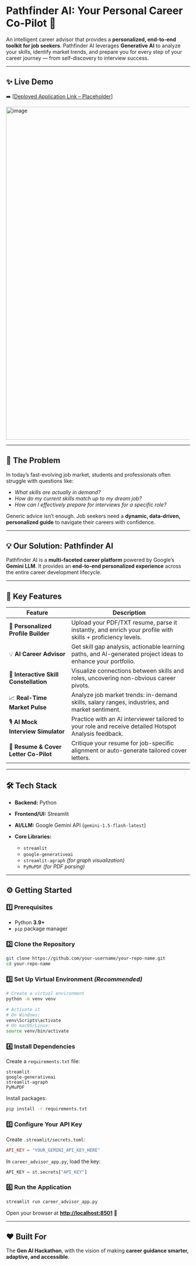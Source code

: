# Pathfinder AI: Your Personal Career Co-Pilot 🚀

An intelligent career advisor that provides a **personalized, end-to-end toolkit for job seekers**. Pathfinder AI leverages **Generative AI** to analyze your skills, identify market trends, and prepare you for every step of your career journey — from self-discovery to interview success.

---

## ✨ Live Demo

➡️ \[[Deployed Application Link – Placeholder](https://adept-ai-svplp3m4e6kqvk5iauwear.streamlit.app/)]

<img width="1918" height="911" alt="image" src="https://github.com/user-attachments/assets/983305ec-8cf0-4799-85e7-294eab8887ad" />


---

## 🎯 The Problem

In today’s fast-evolving job market, students and professionals often struggle with questions like:

* *What skills are actually in demand?*
* *How do my current skills match up to my dream job?*
* *How can I effectively prepare for interviews for a specific role?*

Generic advice isn’t enough. Job seekers need a **dynamic, data-driven, personalized guide** to navigate their careers with confidence.

---

## 💡 Our Solution: Pathfinder AI

Pathfinder AI is a **multi-faceted career platform** powered by Google’s **Gemini LLM**. It provides an **end-to-end personalized experience** across the entire career development lifecycle.

---

## 🚀 Key Features

| Feature                                | Description                                                                                                  |
| -------------------------------------- | ------------------------------------------------------------------------------------------------------------ |
| 👤 **Personalized Profile Builder**    | Upload your PDF/TXT resume, parse it instantly, and enrich your profile with skills + proficiency levels.    |
| 💡 **AI Career Advisor**               | Get skill gap analysis, actionable learning paths, and AI-generated project ideas to enhance your portfolio. |
| 🌌 **Interactive Skill Constellation** | Visualize connections between skills and roles, uncovering non-obvious career pivots.                        |
| 📈 **Real-Time Market Pulse**          | Analyze job market trends: in-demand skills, salary ranges, industries, and market sentiment.                |
| 🎙️ **AI Mock Interview Simulator**    | Practice with an AI interviewer tailored to your role and receive detailed Hotspot Analysis feedback.        |
| 📄 **Resume & Cover Letter Co-Pilot**  | Critique your resume for job-specific alignment or auto-generate tailored cover letters.                     |

---

## 🛠️ Tech Stack

* **Backend:** Python
* **Frontend/UI:** Streamlit
* **AI/LLM:** Google Gemini API (`gemini-1.5-flash-latest`)
* **Core Libraries:**

  * `streamlit`
  * `google-generativeai`
  * `streamlit-agraph` *(for graph visualization)*
  * `PyMuPDF` *(for PDF parsing)*

---

## ⚙️ Getting Started

### 1️⃣ Prerequisites

* Python **3.9+**
* `pip` package manager

### 2️⃣ Clone the Repository

```bash
git clone https://github.com/your-username/your-repo-name.git
cd your-repo-name
```

### 3️⃣ Set Up Virtual Environment *(Recommended)*

```bash
# Create a virtual environment
python -m venv venv  

# Activate it
# On Windows:
venv\Scripts\activate  
# On macOS/Linux:
source venv/bin/activate  
```

### 4️⃣ Install Dependencies

Create a `requirements.txt` file:

```
streamlit
google-generativeai
streamlit-agraph
PyMuPDF
```

Install packages:

```bash
pip install -r requirements.txt
```

### 5️⃣ Configure Your API Key

Create `.streamlit/secrets.toml`:

```toml
API_KEY = "YOUR_GEMINI_API_KEY_HERE"
```

In `career_advisor_app.py`, load the key:

```python
API_KEY = st.secrets["API_KEY"]
```

### 6️⃣ Run the Application

```bash
streamlit run career_advisor_app.py
```

Open your browser at **[http://localhost:8501](http://localhost:8501)** 🎉

---

## ❤️ Built For

The **Gen AI Hackathon**, with the vision of making **career guidance smarter, adaptive, and accessible**.

